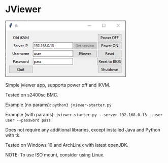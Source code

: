 JViewer
=======

![main_window](screenshot.png)

Simple jviewer app, supports power off  and iKVM.

Tested on s2400sc BMC.

Example (no params):
`python3 jviewer-starter.py`

Example (with params):
`jviewer-starter.py --server 192.168.0.13 --user user --password pass`

Does not require any additional libraries, except installed Java and Python with tk.

Tested on Windows 10 and ArchLinux with latest openJDK.

NOTE: To use ISO mount, consider using Linux.
